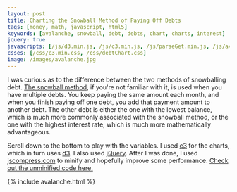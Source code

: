 ```yaml
---
layout: post
title: Charting the Snowball Method of Paying Off Debts
tags: [money, math, javascript, html5]
keywords: [avalanche, snowball, debt, debts, chart, charts, interest]
jquery: true
javascripts: [/js/d3.min.js, /js/c3.min.js, /js/parseGet.min.js, /js/avalanche.js]
csses: [/css/c3.min.css, /css/debtChart.css]
image: /images/avalanche.jpg
---
```


I was curious as to the difference between the two methods of snowballing debt. [The snowball method](https://en.wikipedia.org/wiki/Debt-snowball_method), if you're not familiar with it, is used when you have multiple debts. You keep paying the same amount each month, and when you finish paying off one debt, you add that payment amount to another debt. The other debt is either the one with the lowest balance, which is much more commonly associated with the snowball method, or the one with the highest interest rate, which is much more mathematically advantageous.

Scroll down to the bottom to play with the variables. I used [c3](http://c3js.org/) for the charts, which in turn uses [d3](https://d3js.org/). I also used [jQuery](https://jquery.com/). After I was done, I used [jscompress.com](https://jscompress.com/) to minify and hopefully improve some performance. [Check out the unminified code here.](https://github.com/hendrixjoseph/hendrixjoseph.github.io/blob/master/_includes/avalanche.html)

{% include avalanche.html %}
